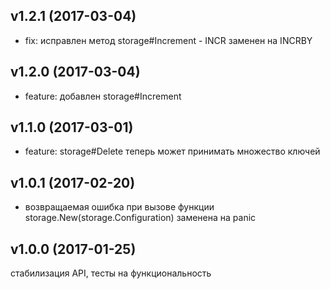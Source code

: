 ## v1.2.1 (2017-03-04)

* fix: исправлен метод storage#Increment - INCR заменен на INCRBY


## v1.2.0 (2017-03-04)

* feature: добавлен storage#Increment


## v1.1.0 (2017-03-01)

* feature: storage#Delete теперь может принимать множество ключей


## v1.0.1 (2017-02-20)

* возвращаемая ошибка при вызове функции storage.New(storage.Configuration) заменена на panic


## v1.0.0 (2017-01-25)

стабилизация API, тесты на функциональность
 